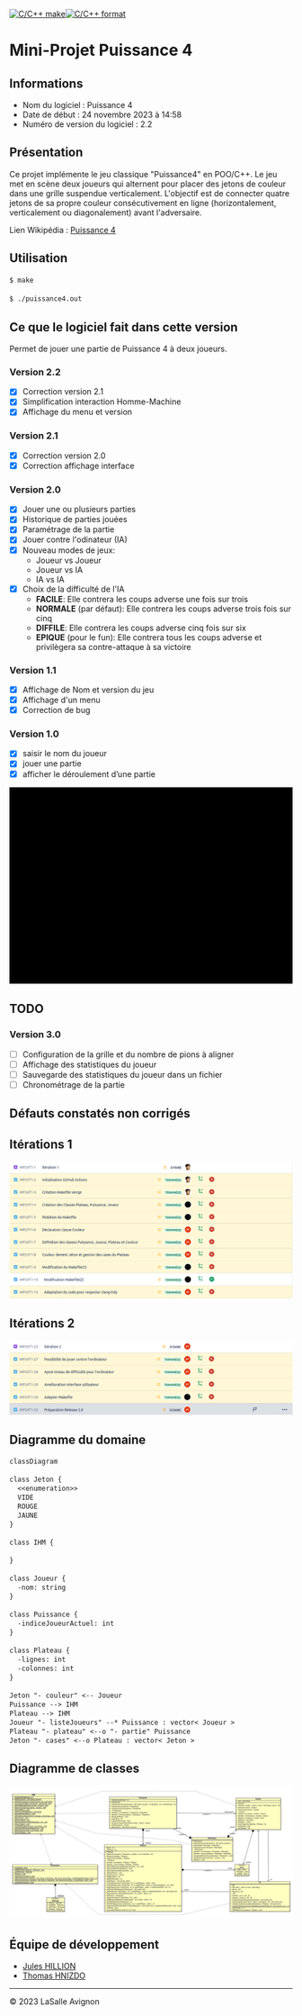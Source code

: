 [![C/C++ make](https://github.com/btssn-lasalle-84/MP24-T1-PUISSANCE4/actions/workflows/c-cpp.yml/badge.svg?branch=develop)](https://github.com/btssn-lasalle-84/MP24-T1-PUISSANCE4/actions/workflows/c-cpp.yml)[![C/C++ format](https://github.com/btssn-lasalle-84/MP24-T1-PUISSANCE4/actions/workflows/cppformat.yml/badge.svg?branch=develop)](https://github.com/btssn-lasalle-84/MP24-T1-PUISSANCE4/actions/workflows/cppformat.yml)

# Mini-Projet Puissance 4

## Informations

- Nom du logiciel : Puissance 4
- Date de début : 24 novembre 2023 à 14:58
- Numéro de version du logiciel : 2.2

## Présentation

Ce projet implémente le jeu classique "Puissance4" en POO/C++. Le jeu met en scène deux joueurs qui alternent pour placer des jetons de couleur dans une grille suspendue verticalement. L'objectif est de connecter quatre jetons de sa propre couleur consécutivement en ligne (horizontalement, verticalement ou diagonalement) avant l'adversaire.

Lien Wikipédia : [Puissance 4](https://fr.wikipedia.org/wiki/Puissance_4)

## Utilisation

```bash
$ make

$ ./puissance4.out
```

## Ce que le logiciel fait dans cette version

Permet de jouer une partie de Puissance 4 à deux joueurs.


### Version 2.2

- [x] Correction version 2.1
- [x] Simplification interaction Homme-Machine
- [x] Affichage du menu et version

### Version 2.1

- [x] Correction version 2.0
- [x] Correction affichage interface

### Version 2.0

- [x] Jouer une ou plusieurs parties
- [x] Historique de parties jouées
- [x] Paramétrage de la partie
- [x] Jouer contre l'odinateur (IA)
- [x] Nouveau modes de jeux:
  - Joueur vs Joueur
  - Joueur vs IA
  - IA vs IA
- [x] Choix de la difficulté de l'IA
  - **FACILE**: Elle contrera les coups adverse une fois sur trois
  - **NORMALE** (par défaut): Elle contrera les coups adverse trois fois sur cinq
  - **DIFFILE**: Elle contrera les coups adverse cinq fois sur six
  - **EPIQUE** (pour le fun): Elle contrera tous les coups adverse et privilègera sa contre-attaque à sa victoire

### Version 1.1

- [x] Affichage de Nom et version du jeu
- [x] Affichage d'un menu
- [x] Correction de bug

### Version 1.0

- [x] saisir le nom du joueur
- [x] jouer une partie
- [x] afficher le déroulement d’une partie

![Puissance4](images/puissance4-2.0.gif)

## TODO

### Version 3.0

- [ ] Configuration de la grille et du nombre de pions à aligner
- [ ] Affichage des statistiques du joueur
- [ ] Sauvegarde des statistiques du joueur dans un fichier
- [ ] Chronométrage de la partie

## Défauts constatés non corrigés


## Itérations 1

![Jira-iteration](images/jira-iteration1.png)

## Itérations 2

![Jira-iteration](images/jira-iteration2.png)

## Diagramme du domaine

```mermaid
classDiagram

class Jeton {
  <<enumeration>>
  VIDE
  ROUGE
  JAUNE
}

class IHM {
 
}

class Joueur {
  -nom: string
}

class Puissance {
  -indiceJoueurActuel: int
}

class Plateau {
  -lignes: int
  -colonnes: int
}

Jeton "- couleur" <-- Joueur
Puissance --> IHM
Plateau --> IHM
Joueur "- listeJoueurs" --* Puissance : vector< Joueur >
Plateau "- plateau" <--o "- partie" Puissance
Jeton "- cases" <--o Plateau : vector< Jeton >
```


## Diagramme de classes

![diagramme-classes-2.0](images/diagramme-classes-2.0.png)

## Équipe de développement

- [Jules HILLION](mailto:redisbackhere@gmail.com)
- [Thomas HNIZDO](mailto:thomas.hnizdo@gmail.com)

---
&copy; 2023 LaSalle Avignon
